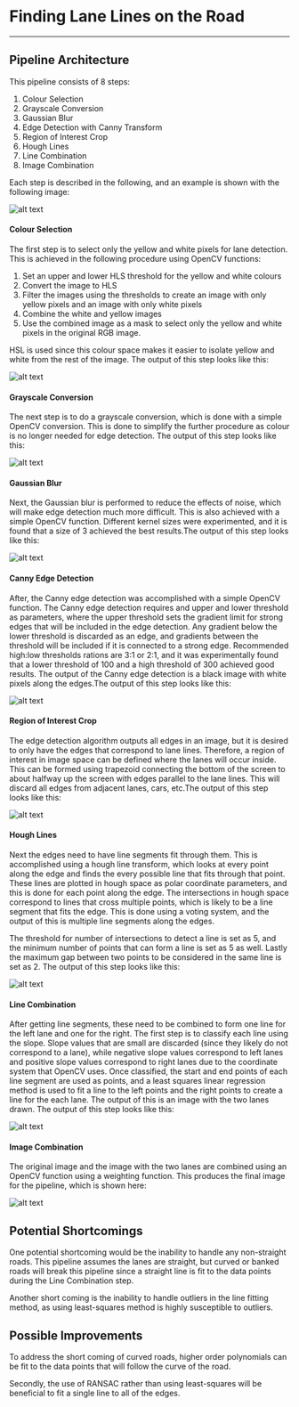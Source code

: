 # **Finding Lane Lines on the Road**

[//]: # (Image References)

[image1]: ./test_images/solidWhiteCurve.jpg "Original Image"
[image2]: ./docs/solidWhiteCurve_1.jpg "Colour Selection"
[image3]: ./docs/solidWhiteCurve_2.jpg "Grayscale Conversion"
[image4]: ./docs/solidWhiteCurve_3.jpg "Gaussian Blur"
[image5]: ./docs/solidWhiteCurve_4.jpg "Canny Edge Detection"
[image6]: ./docs/solidWhiteCurve_5.jpg "Region of Interest Crop"
[image7]: ./docs/solidWhiteCurve_6.jpg "Hough Lines"
[image8]: ./docs/solidWhiteCurve_7.jpg "Line Combination"
[image9]: ./docs/solidWhiteCurve_8.jpg "Image Combination"

---

## Pipeline Architecture

This pipeline consists of 8 steps:

1. Colour Selection
2. Grayscale Conversion
3. Gaussian Blur
4. Edge Detection with Canny Transform
5. Region of Interest Crop
6. Hough Lines
7. Line Combination
8. Image Combination

Each step is described in the following, and an example is shown with the following image:

![alt text][image1]

#### Colour Selection
The first step is to select only the yellow and white pixels for lane detection. This is achieved in the following procedure using OpenCV functions:

1. Set an upper and lower HLS threshold for the yellow and white colours
2. Convert the image to HLS
3. Filter the images using the thresholds to create an image with only yellow pixels and an image with only white pixels
4. Combine the white and yellow images
5. Use the combined image as a mask to select only the yellow and white pixels in the original RGB image.

HSL is used since this colour space makes it easier to isolate yellow and white from the rest of the image. The output of this step looks like this:

![alt text][image2]

#### Grayscale Conversion
The next step is to do a grayscale conversion, which is done with a simple OpenCV conversion. This is done to simplify the further procedure as colour is no longer needed for edge detection. The output of this step looks like this:

![alt text][image3]

#### Gaussian Blur
Next, the Gaussian blur is performed to reduce the effects of noise, which will make edge detection much more difficult. This is also achieved with a simple OpenCV function. Different kernel sizes were experimented, and it is found that a size of 3 achieved the best results.The output of this step looks like this:

![alt text][image4]


#### Canny Edge Detection
After, the Canny edge detection was accomplished with a simple OpenCV function. The Canny edge detection requires and upper and lower threshold as parameters, where the upper threshold sets the gradient limit for strong edges that will be included in the edge detection. Any gradient below the lower threshold is discarded as an edge, and gradients between the threshold will be included if it is connected to a strong edge. Recommended high:low thresholds rations are 3:1 or 2:1, and it was experimentally found that a lower threshold of 100 and a high threshold of 300 achieved good results. The output of the Canny edge detection is a black image with white pixels along the edges.The output of this step looks like this:

![alt text][image5]


#### Region of Interest Crop
The edge detection algorithm outputs all edges in an image, but it is desired to only have the edges that correspond to lane lines. Therefore, a region of interest in image space can be defined where the lanes will occur inside. This can be formed using trapezoid connecting the bottom of the screen to about halfway up the screen with edges parallel to the lane lines. This will discard all edges from adjacent lanes, cars, etc.The output of this step looks like this:

![alt text][image6]


#### Hough Lines
Next the edges need to have line segments fit through them. This is accomplished using a hough line transform, which looks at every point along the edge and finds the every possible line that fits through that point. These lines are plotted in hough space as polar coordinate parameters, and this is done for each point along the edge. The intersections in hough space correspond to lines that cross multiple points, which is likely to be a line segment that fits the edge. This is done using a voting system, and the output of this is multiple line segments along the edges.

The threshold for number of intersections to detect a line is set as 5, and the minimum number of points that can form a line is set as 5 as well. Lastly the maximum gap between two points to be considered in the same line is set as 2. The output of this step looks like this:

![alt text][image7]


#### Line Combination
After getting line segments, these need to be combined to form one line for the left lane and one for the right. The first step is to classify each line using the slope. Slope values that are small are discarded (since they likely do not correspond to a lane), while negative slope values correspond to left lanes and positive slope values correspond to right lanes due to the coordinate system that OpenCV uses. Once classified, the start and end points of each line segment are used as points, and a least squares linear regression method is used to fit a line to the left points and the right points to create a line for the each lane. The output of this is an image with the two lanes drawn. The output of this step looks like this:

![alt text][image8]


#### Image Combination
The original image and the image with the two lanes are combined using an OpenCV function using a weighting function. This produces the final image for the pipeline, which is shown here:

![alt text][image9]


## Potential Shortcomings

One potential shortcoming would be the inability to handle any non-straight roads. This pipeline assumes the lanes are straight, but curved or banked roads will break this pipeline since a straight line is fit to the data points during the Line Combination step.

Another short coming is the inability to handle outliers in the line fitting method, as using least-squares method is highly susceptible to outliers.

## Possible Improvements
To address the short coming of curved roads, higher order polynomials can be fit to the data points that will follow the curve of the road.

Secondly, the use of RANSAC rather than using least-squares will be beneficial to fit a single line to all of the edges.
